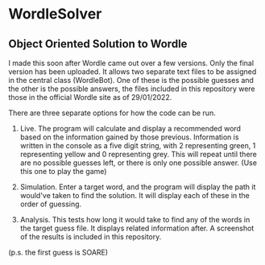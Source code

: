 # WordleSolver
Object Oriented Solution to Wordle
-
I made this soon after Wordle came out over a few versions. Only the final version has been uploaded. It allows two separate text files to be assigned in the central class (WordleBot). One of these is the possible guesses and the other is the possible answers, the files included in this repository were those in the official Wordle site as of 29/01/2022.

There are three separate options for how the code can be run. 

1. Live. The program will calculate and display a recommended word based on the information gained by those previous. Information is written in the console as a five digit string, with 2 representing green, 1 representing yellow and 0 representing grey. This will repeat until there are no possible guesses left, or there is only one possible answer. (Use this one to play the game)

2. Simulation. Enter a target word, and the program will display the path it would've taken to find the solution. It will display each of these in the order of guessing.

3. Analysis. This tests how long it would take to find any of the words in the target guess file. It displays related information after. A screenshot of the results is included in this repository.

(p.s. the first guess is SOARE)
